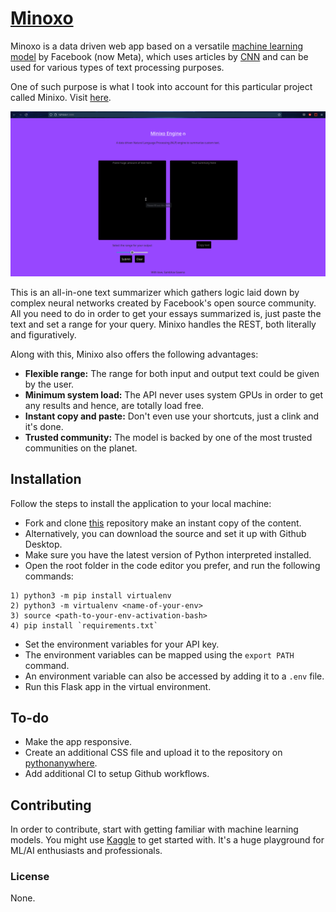 
# [Minoxo](https://jerx.pythonanywhere.com/)

Minoxo is a data driven web app based on a versatile [machine learning model](https://huggingface.co/facebook/bart-large-cnn) by Facebook (now Meta), which uses articles by [CNN](https://edition.cnn.com/) and can be used for various types of text processing purposes.

One of such purpose is what I took into account for this particular project called Minixo.
Visit [here](https://jerx.pythonanywhere.com/).

![demo of the working model](https://raw.githubusercontent.com/thatsameguyokay/images/main/minixoo.gif)

This is an all-in-one text summarizer which gathers logic laid down by complex neural networks created by Facebook's open source community. All you need to do in order to get your essays summarized is, just paste the text and set a range for your query. Minixo handles the REST, both literally and figuratively.

Along with this, Minixo also offers the following advantages:
* **Flexible range:** The range for both input and output text could be given by the user.
* **Minimum system load:** The API never uses system GPUs in order to get any results and hence, are totally load free.
* **Instant copy and paste:** Don't even use your shortcuts, just a clink and it's done.
* **Trusted community:** The model is backed by one of the most trusted communities on the planet.

## Installation

Follow the steps to install the application to your local machine:
* Fork and clone [this](https://github.com/sambhavsaxena/minixo) repository make an instant copy of the content.
* Alternatively, you can download the source and set it up with Github Desktop.
* Make sure you have the latest version of Python interpreted installed.
* Open the root folder in the code editor you prefer, and run the following commands:

```
1) python3 -m pip install virtualenv
2) python3 -m virtualenv <name-of-your-env>
3) source <path-to-your-env-activation-bash>
4) pip install `requirements.txt`
```

* Set the environment variables for your API key.
* The environment variables can be mapped using the `export PATH` command.
* An environment variable can also be accessed by adding it to a `.env` file.
* Run this Flask app in the virtual environment.

## To-do
   - Make the app responsive.
   - Create an additional CSS file and upload it to the repository on [pythonanywhere](https://pythonanywhere.com/).
   - Add additional CI to setup Github workflows.

## Contributing
In order to contribute, start with getting familiar with machine learning models. You might use [Kaggle](https://www.kaggle.com/learn) to get started with. It's a huge playground for ML/AI enthusiasts and professionals.

### License
None.

